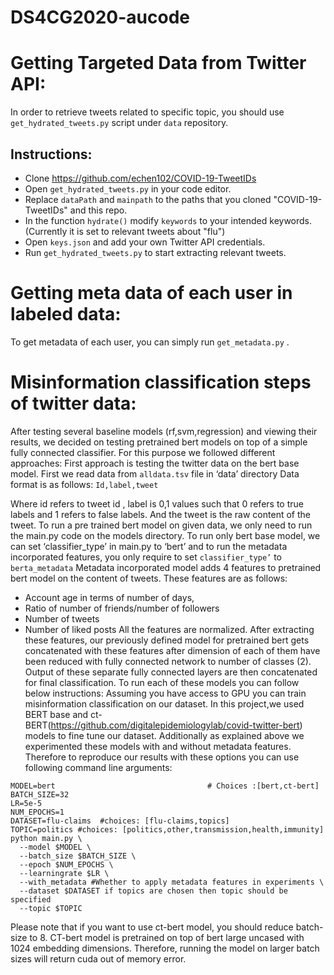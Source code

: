 # DS4CG2020-aucode


# Getting Targeted Data from Twitter API:
In order to retrieve tweets related to specific topic, you should use `get_hydrated_tweets.py` script under `data` repository. 
## Instructions:
- Clone  https://github.com/echen102/COVID-19-TweetIDs
- Open `get_hydrated_tweets.py` in your code editor. 
- Replace `dataPath` and `mainpath` to the paths that you cloned "COVID-19-TweetIDs" and this repo.
- In the function `hydrate()` modify `keywords` to your intended keywords. (Currently it is set to relevant tweets about "flu")
- Open `keys.json` and add your own Twitter API credentials. 
- Run `get_hydrated_tweets.py` to start extracting relevant tweets.  

# Getting meta data of each user in labeled data:
To get metadata of each user, you can simply run `get_metadata.py` . 

# Misinformation classification steps of twitter data:
After testing several baseline models (rf,svm,regression) and viewing their results, we decided on testing pretrained bert models on top of a simple fully connected classifier. For this purpose we followed different approaches:
First approach is testing the twitter data on the bert base model. 
First we read data from `alldata.tsv` file in ‘data’ directory
Data format is as follows:
`Id,label,tweet`

Where id refers to tweet id , label is 0,1 values such that 0 refers to true labels and 1 refers to false labels. And the tweet is the raw content of the tweet. 
To run a pre trained bert model on given data, we only need to run the main.py code on the models directory. 
To run only bert base model, we can set ‘classifier_type’ in main.py to ‘bert’ and to run the metadata incorporated features, you only require to set `classifier_type’` to `berta_metadata`
Metadata incorporated model adds 4 features to pretrained bert model on the content of tweets. These features are as follows: 
- Account age in terms of number of days, 
- Ratio of number of friends/number of followers
- Number of tweets
- Number of liked posts
All the features are normalized. 
After extracting these features, our previously defined model for pretrained bert gets concatenated with these features after dimension of each of them have been reduced with fully connected network to number of classes (2). 
Output of these separate fully connected layers are then concatenated for final classification. 
To run each of these models you can follow below instructions:
Assuming you have access to GPU you can train misinformation classification on our dataset. 
In this project,we used BERT base and ct-BERT(https://github.com/digitalepidemiologylab/covid-twitter-bert) models to fine tune our dataset. Additionally as explained above we experimented these models with and without metadata features. Therefore to reproduce our results with these options you can use following command line arguments: 
```
MODEL=bert                                  # Choices :[bert,ct-bert]
BATCH_SIZE=32
LR=5e-5
NUM_EPOCHS=1
DATASET=flu-claims  #choices: [flu-claims,topics]
TOPIC=politics #choices: [politics,other,transmission,health,immunity]
python main.py \
  --model $MODEL \
  --batch_size $BATCH_SIZE \
  --epoch $NUM_EPOCHS \
  --learningrate $LR \
  --with_metadata #Whether to apply metadata features in experiments \
  --dataset $DATASET if topics are chosen then topic should be specified 
  --topic $TOPIC
  ```
  
Please note that if you want to use ct-bert model, you should reduce batch-size to 8. CT-bert model is pretrained on top of bert large uncased with 1024 embedding dimensions. Therefore, running the model on larger batch sizes will return cuda out of memory error.
